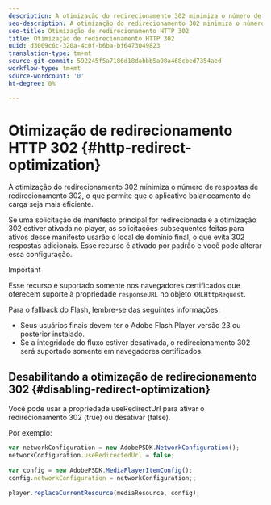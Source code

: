 ```yaml
---
description: A otimização do redirecionamento 302 minimiza o número de respostas de redirecionamento 302, o que permite que o aplicativo balanceamento de carga seja mais eficiente.
seo-description: A otimização do redirecionamento 302 minimiza o número de respostas de redirecionamento 302, o que permite que o aplicativo balanceamento de carga seja mais eficiente.
seo-title: Otimização de redirecionamento HTTP 302
title: Otimização de redirecionamento HTTP 302
uuid: d3009c6c-320a-4c0f-b6ba-bf6473049823
translation-type: tm+mt
source-git-commit: 592245f5a7186d18dabbb5a98a468cbed7354aed
workflow-type: tm+mt
source-wordcount: '0'
ht-degree: 0%

---
```



# Otimização de redirecionamento HTTP 302 {#http-redirect-optimization}

A otimização do redirecionamento 302 minimiza o número de respostas de redirecionamento 302, o que permite que o aplicativo balanceamento de carga seja mais eficiente.

Se uma solicitação de manifesto principal for redirecionada e a otimização 302 estiver ativada no player, as solicitações subsequentes feitas para ativos desse manifesto usarão o local de domínio final, o que evita 302 respostas adicionais. Esse recurso é ativado por padrão e você pode alterar essa configuração.

>[!IMPORTANT]
>
>Esse recurso é suportado somente nos navegadores certificados que oferecem suporte à propriedade `responseURL` no objeto `XMLHttpRequest`.

Para o fallback do Flash, lembre-se das seguintes informações:

* Seus usuários finais devem ter o Adobe Flash Player versão 23 ou posterior instalado.
* Se a integridade do fluxo estiver desativada, o redirecionamento 302 será suportado somente em navegadores certificados.

## Desabilitando a otimização de redirecionamento 302 {#disabling-redirect-optimization}

Você pode usar a propriedade useRedirectUrl para ativar o redirecionamento 302 (true) ou desativar (false).

Por exemplo:

```js
var networkConfiguration = new AdobePSDK.NetworkConfiguration(); 
networkConfiguration.useRedirectedUrl = false; 
 
var config = new AdobePSDK.MediaPlayerItemConfig(); 
config.networkConfiguration = networkConfiguration;; 
 
player.replaceCurrentResource(mediaResource, config);
```
